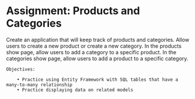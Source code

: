 # Assignment: Products and Categories
Create an application that will keep track of products and categories. Allow users to create a new product or create a new category.
In the products show page, allow users to add a category to a specific product.
In the categories show page, allow users to add a product to a specific category.

    Objectives:

        • Practice using Entity Framework with SQL tables that have a many-to-many relationship
        • Practice displaying data on related models
